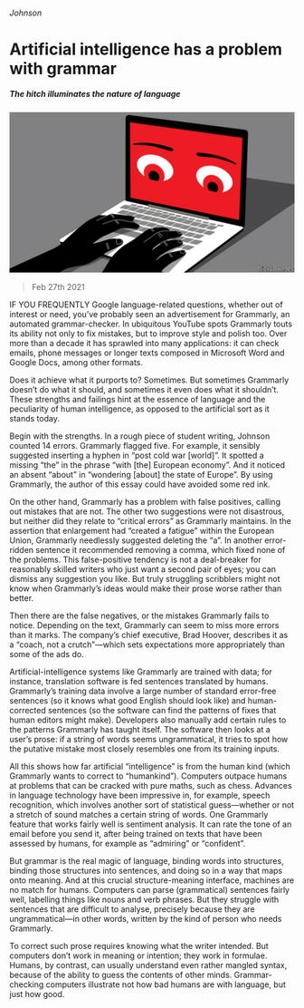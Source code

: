 ###### Johnson

# Artificial intelligence has a problem with grammar 

##### The hitch illuminates the nature of language 

![image](images/20210227_BKD001_0.jpg) 

> Feb 27th 2021 


IF YOU FREQUENTLY Google language-related questions, whether out of interest or need, you’ve probably seen an advertisement for Grammarly, an automated grammar-checker. In ubiquitous YouTube spots Grammarly touts its ability not only to fix mistakes, but to improve style and polish too. Over more than a decade it has sprawled into many applications: it can check emails, phone messages or longer texts composed in Microsoft Word and Google Docs, among other formats.


Does it achieve what it purports to? Sometimes. But sometimes Grammarly doesn’t do what it should, and sometimes it even does what it shouldn’t. These strengths and failings hint at the essence of language and the peculiarity of human intelligence, as opposed to the artificial sort as it stands today.



Begin with the strengths. In a rough piece of student writing, Johnson counted 14 errors. Grammarly flagged five. For example, it sensibly suggested inserting a hyphen in “post cold war [world]”. It spotted a missing “the” in the phrase “with [the] European economy”. And it noticed an absent “about” in “wondering [about] the state of Europe”. By using Grammarly, the author of this essay could have avoided some red ink.


On the other hand, Grammarly has a problem with false positives, calling out mistakes that are not. The other two suggestions were not disastrous, but neither did they relate to “critical errors” as Grammarly maintains. In the assertion that enlargement had “created a fatigue” within the European Union, Grammarly needlessly suggested deleting the “a”. In another error-ridden sentence it recommended removing a comma, which fixed none of the problems. This false-positive tendency is not a deal-breaker for reasonably skilled writers who just want a second pair of eyes; you can dismiss any suggestion you like. But truly struggling scribblers might not know when Grammarly’s ideas would make their prose worse rather than better.


Then there are the false negatives, or the mistakes Grammarly fails to notice. Depending on the text, Grammarly can seem to miss more errors than it marks. The company’s chief executive, Brad Hoover, describes it as a “coach, not a crutch”—which sets expectations more appropriately than some of the ads do.


Artificial-intelligence systems like Grammarly are trained with data; for instance, translation software is fed sentences translated by humans. Grammarly’s training data involve a large number of standard error-free sentences (so it knows what good English should look like) and human-corrected sentences (so the software can find the patterns of fixes that human editors might make). Developers also manually add certain rules to the patterns Grammarly has taught itself. The software then looks at a user’s prose: if a string of words seems ungrammatical, it tries to spot how the putative mistake most closely resembles one from its training inputs.


All this shows how far artificial “intelligence” is from the human kind (which Grammarly wants to correct to “humankind”). Computers outpace humans at problems that can be cracked with pure maths, such as chess. Advances in language technology have been impressive in, for example, speech recognition, which involves another sort of statistical guess—whether or not a stretch of sound matches a certain string of words. One Grammarly feature that works fairly well is sentiment analysis. It can rate the tone of an email before you send it, after being trained on texts that have been assessed by humans, for example as “admiring” or “confident”.


But grammar is the real magic of language, binding words into structures, binding those structures into sentences, and doing so in a way that maps onto meaning. And at this crucial structure-meaning interface, machines are no match for humans. Computers can parse (grammatical) sentences fairly well, labelling things like nouns and verb phrases. But they struggle with sentences that are difficult to analyse, precisely because they are ungrammatical—in other words, written by the kind of person who needs Grammarly.


To correct such prose requires knowing what the writer intended. But computers don’t work in meaning or intention; they work in formulae. Humans, by contrast, can usually understand even rather mangled syntax, because of the ability to guess the contents of other minds. Grammar-checking computers illustrate not how bad humans are with language, but just how good.

